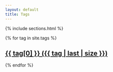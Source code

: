 ```yaml
---
layout: default
title: Tags
---
```


{% include sections.html %}

<div class="row">
  <div class="col-12">
      {% for tag in site.tags %}
      <article class="post">
        <h2 class="post-title">
          <a href="/tags/{{ tag[0] | downcase }}">
            {{ tag[0] }} ({{ tag | last | size }})
          </a>
        </h2>
      </article>      
      {% endfor %}
  </div>
</div>


